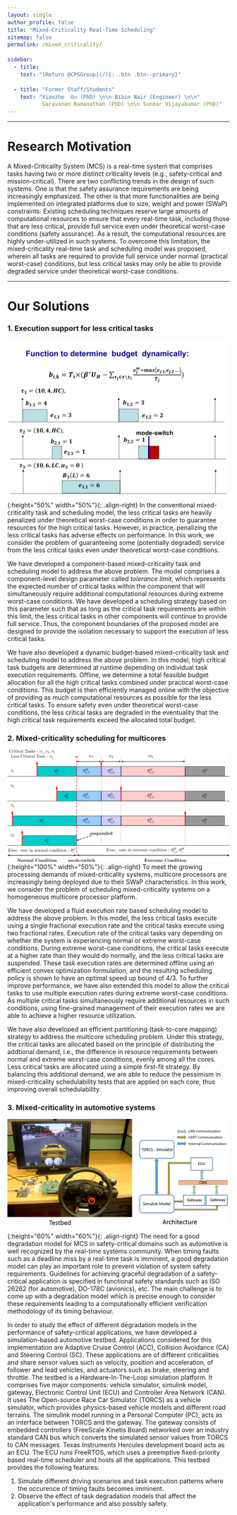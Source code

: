 ```yaml
---
layout: single
author_profile: false
title: "Mixed-Criticality Real-Time Scheduling"
sitemap: false
permalink: /mixed_criticality/

sidebar:
  - title:
    text: "[Return @CPSGroup](/){: .btn .btn--primary}"

  - title: "Former Staff/Students"
    text: "Xiaozhe  Gu (PhD) \n\n Bibin Nair (Engineer) \n\n"
           Saravanan Ramanathan (PhD) \n\n Sundar Vijayakumar (PhD)"
---
```


******

# Research Motivation

A Mixed-Criticality System (MCS) is a real-time system that comprises tasks having two or more distinct criticality levels (e.g., safety-critical and mission-critical). There are two conflicting trends in the design of such systems. One is that the safety assurance requirements are being increasingly emphasized. The other is that more functionalities are being implemented on integrated platforms due to size, weight and power (SWaP) constraints. Existing scheduling techniques reserve large amounts of computational resources to ensure that every real-time task, including those that are less critical, provide full service even under theoretical worst-case conditions (safety assurance). As a result, the computational resources are highly under-utilized in such systems. To overcome this limitation, the mixed-criticality real-time task and scheduling model was proposed, wherein all tasks are required to provide full service under normal (practical worst-case) conditions, but less critical tasks may only be able to provide degraded service under theoretical worst-case conditions.

****** 

# Our Solutions

### 1. Execution support for less critical tasks

![image-left](/_pages/assets/mc_scheduling/images/dy.png){:height="50%" width="50%"}{: .align-right}
In the conventional mixed-criticality task and scheduling model, the less critical tasks are heavily penalized under theoretical worst-case conditions in order to guarantee resources for the high critical tasks. However, in practice, penalizing the less critical tasks has adverse effects on performance. In this work, we consider the problem of guaranteeing some (potentially degraded) service from the less critical tasks even under theoretical worst-case conditions.

We have developed a component-based mixed-criticality task and scheduling model to address the above problem. The model comprises a component-level design parameter called _tolerance limit_, which represents the expected number of critical tasks within the component that will simultaneously require additional computational resources during extreme worst-case conditions. We have developed a scheduling strategy based on this parameter such that as long as the critical task requirements are within this limit, the less critical tasks in other components will continue to provide full service. Thus, the component boundaries of the proposed model are designed to provide the isolation necessary to support the execution of less critical tasks.

We have also developed a dynamic budget-based mixed-criticality task and scheduling model to address the above problem. In this model, high critical task budgets are determined at runtime depending on individual task execution requirements. Offline, we determine a total feasible budget allocation for all the high critical tasks combined under practical worst-case conditions. This budget is then efficiently managed online with the objective of providing as much computational resources as possible for the less critical tasks. To ensure safety even under theoretical worst-case conditions, the less critical tasks are degraded in the eventuality that the high critical task requirements exceed the allocated total budget.

### 2. Mixed-criticality scheduling for multicores

![image-left](/_pages/assets/mc_scheduling/images/example_multi.png){:height="100%" width="50%"}{: .align-right}
To meet the growing processing demands of mixed-criticality systems, multicore processors are increasingly being deployed due to their SWaP characteristics. In this work, we consider the problem of scheduling mixed-criticality systems on a homogeneous multicore processor platform.

We have developed a fluid execution rate based scheduling model to address the above problem. In this model, the less critical tasks execute using a single fractional execution rate and the critical tasks execute using two fractional rates. Execution rate of the critical tasks vary depending on whether the system is experiencing normal or extreme worst-case conditions. During extreme worst-case conditions, the critical tasks execute at a higher rate than they would do normally, and the less critical tasks are suspended. These task execution rates are determined offline using an efficient convex optimization formulation, and the resulting scheduling policy is shown to have an optimal speed up bound of 4/3. To further improve performance, we have also extended this model to allow the critical tasks to use multiple execution rates during extreme worst-case conditions. As multiple critical tasks simultaneously require additional resources in such conditions, using fine-grained management of their execution rates we are able to achieve a higher resource utilization.

We have also developed an efficient partitioning (task-to-core mapping) strategy to address the multicore scheduling problem. Under this strategy, the critical tasks are allocated based on the principle of distributing the addtional demand, i.e., the difference in resource requirements between normal and extreme worst-case conditions, evenly among all the cores. Less critical tasks are allocated using a simple first-fit strategy. By balancing this additional demand, we are able to reduce the pessimism in mixed-criticality schedulability tests that are applied on each core, thus improving overall schedulability.

### 3. Mixed-criticality in automotive systems 

![image-left](/_pages/assets/mc_scheduling/images/automotiveMC.png){:height="60%" width="60%"}{: .align-right}
The need for a good degradation model for MCS in safety-critical domains such as automotive is well recognized by the real-time systems community. When timing faults such as a deadline miss by a real-time task is imminent, a good degradation model can play an important role to prevent violation of system safety requirements. Guidelines for achieving graceful degradation of a safety-critical application is specified in functional safety standards such as ISO 26262 (for automotive), DO-178C (avionics), etc. The main challenge is to come up with a degradation model which is precise enough to consider these requirements leading to a computationally efficient verification methodology of its timing behaviour. 

In order to study the effect of different degradation models in the performance of safety-critical applications, we have developed a simulation-based automotive testbed. Applications considered for this implementation are Adaptive Cruise Control (ACC), Collision Avoidance (CA) and Steering Control (SC). These applications are of different criticalities and share sensor values such as velocity, position and acceleration, of follower and lead vehicles, and actuators such as brake, steering and throttle. The testbed is a Hardware-In-The-Loop simulation platform. It comprises five major components: vehicle simulator, simulink model, gateway, Electronic Control Unit (ECU) and Controller Area Network (CAN). It uses The Open-source Race Car Simulator (TORCS) as a vehicle simulator, which provides physics-based vehicle models and different road terrains. The simulink model running in a Personal Computer (PC), acts as an interface between TORCS and the gateway. The gateway consists of embedded controllers (FreeScale Kinetis Board) networked over an industry standard CAN bus which converts the simulated sensor values from TORCS to CAN messages. Texas Instruments Hercules development board acts as an ECU. The ECU runs FreeRTOS, which uses a preemptive fixed-priority based real-time scheduler and hosts all the applications. This testbed provides the following features:

1. Simulate different driving scenarios and task execution patterns where the occurence of timing faults becomes imminent.
2. Observe the effect of task degradation models that affect the application's performance and also possibly safety.